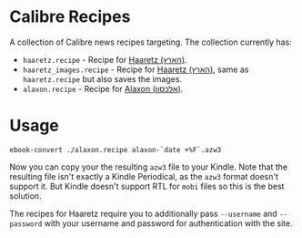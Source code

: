 # Calibre Recipes

A collection of Calibre news recipes targeting. The collection currently has:

 * `haaretz.recipe` - Recipe for [Haaretz (הארץ)](http://www.haaretz.co.il).
 * `haaretz_images.recipe` - Recipe for [Haaretz (הארץ)](http://www.haaretz.co.il), same as `haaretz.recipe` but also saves the images.
 * `alaxon.recipe` - Recipe for [Alaxon (אלכסון)](http://www.alaxon.co.il/).

# Usage
```
ebook-convert ./alaxon.recipe alaxon-`date +%F`.azw3
```

Now you can copy your the resulting `azw3` file to your Kindle. Note that the resulting file isn't exactly a Kindle Periodical, as the `azw3` format doesn't support it. But Kindle doesn't support RTL for `mobi` files so this is the best solution. 

The recipes for Haaretz require you to additionally pass `--username` and `--password` with your username and password for authentication with the site.
